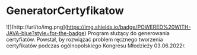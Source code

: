 # GeneratorCertyfikatow
![](http://url/to/img.png](https://img.shields.io/badge/POWERED%20WITH-JAVA-blue?style=for-the-badge)
 Program służący do generowania certyfiatów.
 Powstał, by rozwiązać problem ręcznego tworzenia certyfikatów podczas ogólnopolskiego Kongresu Młodzieży 03.06.2022r.
